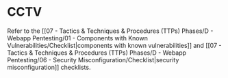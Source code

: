 # CCTV

Refer to the [[07 - Tactics & Techniques & Procedures (TTPs) Phases/D - Webapp Pentesting/01 - Components with Known Vulnerabilities/Checklist|components with known vulnerabilities]] and [[07 - Tactics & Techniques & Procedures (TTPs) Phases/D - Webapp Pentesting/06 - Security Misconfiguration/Checklist|security misconfiguration]] checklists.